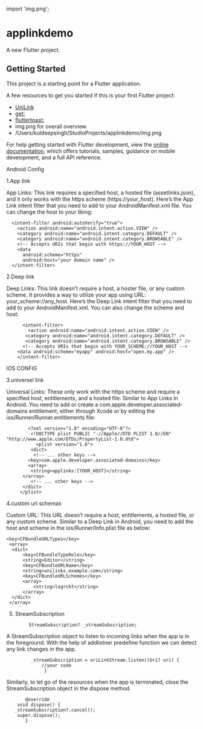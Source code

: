 import 'img.png';

# applinkdemo

A new Flutter project.

## Getting Started

This project is a starting point for a Flutter application.

A few resources to get you started if this is your first Flutter project:

- [UniLink ](https://pub.dev/packages/uni_links)
- [get: ](https://pub.dev/packages/get)
- [fluttertoast: ](https://pub.dev/packages/fluttertoast)
- img.png for overall overview.
- /Users/kuldeepsingh/StudioProjects/applinkdemo/img.png

For help getting started with Flutter development, view the
[online documentation](https://docs.flutter.dev/), which offers tutorials,
samples, guidance on mobile development, and a full API reference.


Android Config


1.App link

App Links: This link requires a specified host, a hosted file (assetlinks.json), and it only works with the https scheme (https://your_host).
Here’s the App Link intent filter that you need to add to your AndroidManifest.xml file. You can change the host to your liking:

<!-- App Links -->
      <intent-filter android:autoVerify="true">
        <action android:name="android.intent.action.VIEW" />
        <category android:name="android.intent.category.DEFAULT" />
        <category android:name="android.intent.category.BROWSABLE" />
        <!-- Accepts URIs that begin with https://YOUR_HOST -->
        <data
          android:scheme="https"
          android:host="your domain name" />
      </intent-filter>

2.Deep link

Deep Links: This link doesn’t require a host, a hoster file, or any custom scheme.
It provides a way to utilize your app using URL: your_scheme://any_host. Here’s the Deep Link intent filter that you need to add to your AndroidManifest.xml.
You can also change the scheme and host:

<!-- Deep Links --> 
          
          <intent-filter>
            <action android:name="android.intent.action.VIEW" />
           <category android:name="android.intent.category.DEFAULT" /> 
           <category android:name="android.intent.category.BROWSABLE" /> 
          <!-- Accepts URIs that begin with YOUR_SCHEME://YOUR_HOST --> 
        <data android:scheme="myapp" android:host="open.my.app" /> 
        </intent-filter>


IOS CONFIG

3.universel link

Universal Links: These only work with the https scheme and require a specified host, entitlements, and a hosted file.
Similar to App Links in Android. You need to add or create a com.apple.developer.associated-domains entitlement,
either through Xcode or by editing the ios/Runner/Runner.entitlements file:

            <?xml version="1.0" encoding="UTF-8"?>
             <!DOCTYPE plist PUBLIC "-//Apple//DTD PLIST 1.0//EN" "http://www.apple.com/DTDs/PropertyList-1.0.dtd">
               <plist version="1.0">
             <dict>
              <!-- ... other keys -->
            <key>com.apple.developer.associated-domains</key>
            <array>
             <string>applinks:[YOUR_HOST]</string>
          </array>
             <!-- ... other keys -->
          </dict>
         </plist>

4.custom url schemas

Custom URL: This URL doesn’t require a host, entitlements, a hosted file, or any custom scheme.
Similar to a Deep Link in Android, you need to add the host and scheme in the ios/Runner/Info.plist file as below:

    <key>CFBundleURLTypes</key>
     <array>
      <dict>
          <key>CFBundleTypeRole</key>
          <string>Editor</string>
          <key>CFBundleURLName</key>
          <string>unilinks.example.com</string>
          <key>CFBundleURLSchemes</key>
          <array>
              <string>logrckt</string>
          </array>
      </dict>
     </array>


5. StreamSubscription

            StreamSubscription? _streamSubscription;

A StreamSubscription object to listen to incoming links when the app is in the foreground.
With the help of addlistner predefine function we can detect any link changes in the app.


             _streamSubscription = uriLinkStream.listen((Uri? uri) {
                 //your code
                  }

Similarly, to let go of the resources when the app is terminated,
close the StreamSubscription object in the dispose method.
 
           @override
        void dispose() {
       _streamSubscription?.cancel(); 
        super.dispose();
           }





